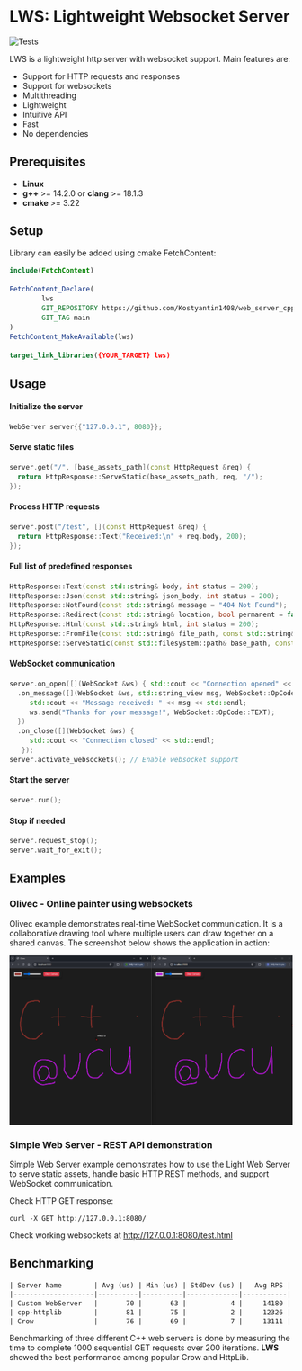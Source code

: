 # **LWS: Lightweight Websocket Server**

![Tests](https://github.com/Kostyantin1408/web_server_cpp/actions/workflows/ci.yml/badge.svg)

LWS is a lightweight http server with websocket support. Main features are:
- Support for HTTP requests and responses
- Support for websockets
- Multithreading
- Lightweight
- Intuitive API
- Fast
- No dependencies

## Prerequisites
- **Linux**
- **g++** >= 14.2.0 or **clang** >= 18.1.3
- **cmake** >= 3.22

## Setup

Library can easily be added using cmake FetchContent:

```cmake
include(FetchContent)

FetchContent_Declare(
        lws
        GIT_REPOSITORY https://github.com/Kostyantin1408/web_server_cpp.git
        GIT_TAG main
)
FetchContent_MakeAvailable(lws)

target_link_libraries({YOUR_TARGET} lws)
```

## Usage

#### Initialize the server
```c++
WebServer server{{"127.0.0.1", 8080}};
```
#### Serve static files
```c++
server.get("/", [base_assets_path](const HttpRequest &req) {
  return HttpResponse::ServeStatic(base_assets_path, req, "/");
});
```
#### Process HTTP requests
```c++
server.post("/test", [](const HttpRequest &req) {
  return HttpResponse::Text("Received:\n" + req.body, 200);
});
```
#### Full list of predefined responses
```c++
HttpResponse::Text(const std::string& body, int status = 200);
HttpResponse::Json(const std::string& json_body, int status = 200);
HttpResponse::NotFound(const std::string& message = "404 Not Found");
HttpResponse::Redirect(const std::string& location, bool permanent = false);
HttpResponse::Html(const std::string& html, int status = 200);
HttpResponse::FromFile(const std::string& file_path, const std::string& content_type = "application/octet-stream");
HttpResponse::ServeStatic(const std::filesystem::path& base_path, const HttpRequest& req, const std::string& route_prefix = "/");
```

#### WebSocket communication
```c++
server.on_open([](WebSocket &ws) { std::cout << "Connection opened" << std::endl; })
  .on_message([](WebSocket &ws, std::string_view msg, WebSocket::OpCode opCode) {
     std::cout << "Message received: " << msg << std::endl;
     ws.send("Thanks for your message!", WebSocket::OpCode::TEXT);
  })
  .on_close([](WebSocket &ws) {
     std::cout << "Connection closed" << std::endl;
   });
server.activate_websockets(); // Enable websocket support
```

#### Start the server
```c++
server.run();
```

#### Stop if needed
```c++
server.request_stop();
server.wait_for_exit();
```

## Examples

### Olivec - Online painter using websockets

Olivec example demonstrates real-time WebSocket communication.
It is a collaborative drawing tool where multiple users can draw together on a shared canvas. The screenshot below shows the application in action:

![olivec.png](assets/olivec.png)

### Simple Web Server - REST API demonstration
Simple Web Server example demonstrates how to use the Light Web Server to serve static assets, handle basic HTTP REST methods, and support WebSocket communication.

Check HTTP GET response:
```shell
curl -X GET http://127.0.0.1:8080/
```

Check working websockets at http://127.0.0.1:8080/test.html

## Benchmarking
```text
| Server Name        | Avg (us) | Min (us) | StdDev (us) |   Avg RPS |
|--------------------|----------|----------|-------------|-----------|
| Custom WebServer   |       70 |       63 |           4 |     14180 |
| cpp-httplib        |       81 |       75 |           2 |     12326 |
| Crow               |       76 |       69 |           7 |     13111 |
```

Benchmarking of three different C++ web servers is done by measuring the time to complete 1000 sequential GET requests over 200 iterations. **LWS** showed the best performance among popular Crow and HttpLib.
